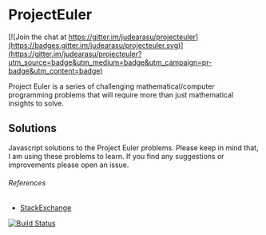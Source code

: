 ProjectEuler
============

[![Join the chat at https://gitter.im/judearasu/projecteuler](https://badges.gitter.im/judearasu/projecteuler.svg)](https://gitter.im/judearasu/projecteuler?utm_source=badge&utm_medium=badge&utm_campaign=pr-badge&utm_content=badge)

Project Euler is a series of challenging mathematical/computer programming problems that will require more than just mathematical insights to solve.

## Solutions

Javascript solutions to the Project Euler problems. Please keep in mind that, I am using these problems to learn. If you find any suggestions or improvements please open an issue.

###### References

- [StackExchange](http://math.stackexchange.com)

[![Build Status](https://travis-ci.org/judearasu/projecteuler.png?branch=master)](https://travis-ci.org/judearasu/projecteuler)

